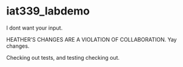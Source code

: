 # iat339_labdemo

I dont want your input.

HEATHER'S CHANGES ARE A VIOLATION OF COLLABORATION.
Yay changes.

Checking out tests, and testing checking out.
